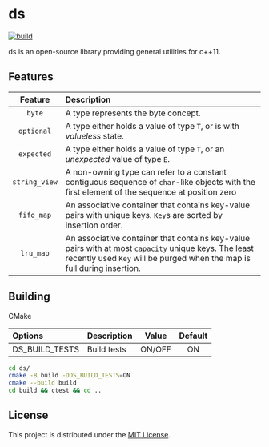# ds

[![build](https://github.com/Ramirisu/ds/actions/workflows/build_matrix.yml/badge.svg)](https://github.com/Ramirisu/ds/actions/workflows/build_matrix.yml)

ds is an open-source library providing general utilities for c++11.

## Features

|    Feature    | Description                                                                                                                                                                     |
| :-----------: | :------------------------------------------------------------------------------------------------------------------------------------------------------------------------------ |
|    `byte`     | A type represents the byte concept.                                                                                                                                             |
|  `optional`   | A type either holds a value of type `T`, or is with *valueless* state.                                                                                                          |
|  `expected`   | A type either holds a value of type `T`, or an *unexpected* value of type `E`.                                                                                                  |
| `string_view` | A non-owning type can refer to a constant contiguous sequence of `char`-like objects with the first element of the sequence at position zero                                    |
|  `fifo_map`   | An associative container that contains key-value pairs with unique keys. `Key`s are sorted by insertion order.                                                                  |
|   `lru_map`   | An associative container that contains key-value pairs with at most `capacity` unique keys. The least recently used `Key` will be purged when the map is full during insertion. |

## Building

CMake

| Options        | Description | Value  | Default |
| :------------- | :---------- | :----: | :-----: |
| DS_BUILD_TESTS | Build tests | ON/OFF |   ON    |

```sh
cd ds/
cmake -B build -DDS_BUILD_TESTS=ON
cmake --build build
cd build && ctest && cd ..
```

## License

This project is distributed under the [MIT License](https://github.com/Ramirisu/ds/blob/main/LICENSE).

